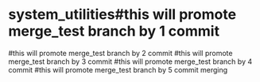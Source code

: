 # system_utilities#this will promote merge_test branch by 1 commit
#this will promote merge_test branch by 2 commit
#this will promote merge_test branch by 3 commit
#this will promote merge_test branch by 4 commit
#this will promote merge_test branch by 5 commit
merging
